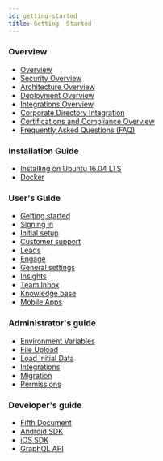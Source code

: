 ```yaml
---
id: getting-started
title: Getting  Started
---
```


<!--Content-->

### Overview
  + <a href="overview.html">Overview</a>
  + <a href="security-overview.html">Security Overview</a>
  + <a href="architecture-overview.html">Architecture Overview</a>
  + <a href="deployment-overview.html">Deployment Overview</a>
  + <a href="integrations-overview.html">Integrations Overview</a>
  + <a href="coporate-directory-integration.html">Corporate Directory Integration</a>
  + <a href="certifications-and-compliance-overview.html">Certifications and Compliance Overview</a>
  + <a href="faq.html">Frequently Asked Questions (FAQ)</a>

### Installation Guide
  + <a href="installation/ubuntu.html">Installing on Ubuntu 16.04 LTS</a>
  + <a href="installation/docker.html">Docker</a>

### User's Guide
  + <a href="getting-started.html">Getting started</a>
  + <a href="signing-in.html">Signing in</a>
  + <a href="initial-setup.html">Initial setup</a>
  + <a href="support-guide.html">Customer support</a>
  + <a href="leads/leads.html">Leads</a>
  + <a href="engage/engage.html">Engage</a>
  + <a href="general-settings">General settings</a>
  + <a href="insights.html">Insights</a>
  + <a href="team-inbox.html">Team Inbox</a>
  + <a href="knowledge-base.html">Knowledge base</a>
  + <a href="mobile-apps.html">Mobile Apps</a>

### Administrator's guide
  + <a href="administration/environment-variables.html">Environment Variables</a>
  + <a href="administration/file-upload.html">File Upload</a>
  + <a href="administration/initial-data.html">Load Initial Data</a>
  + <a href="administration/integrations.html">Integrations</a>
  + <a href="administration/migration.html">Migration</a>
  + <a href="administration/permissions.html">Permissions</a>

### Developer's guide
  + <a href="doc4.html">Fifth Document</a>
  + <a href="android-sdk.html">Android SDK</a>
  + <a href="ios-sdk.html">iOS SDK</a>
  + <a href="graphql-api.html">GraphQL API</a>